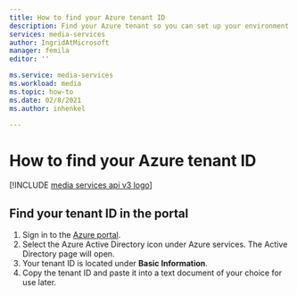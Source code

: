 ```yaml
---
title: How to find your Azure tenant ID
description: Find your Azure tenant so you can set up your environment.
services: media-services
author: IngridAtMicrosoft
manager: femila
editor: ''

ms.service: media-services
ms.workload: media
ms.topic: how-to
ms.date: 02/8/2021
ms.author: inhenkel

---
```

# How to find your Azure tenant ID

[!INCLUDE [media services api v3 logo](./includes/v3-hr.md)]

## Find your tenant ID in the portal

1. Sign in to the [Azure portal](https://portal.azure.com).
1. Select the Azure Active Directory icon under Azure services. The Active Directory page will open.
1. Your tenant ID is located under **Basic Information**.
1. Copy the tenant ID and paste it into a text document of your choice for use later.
